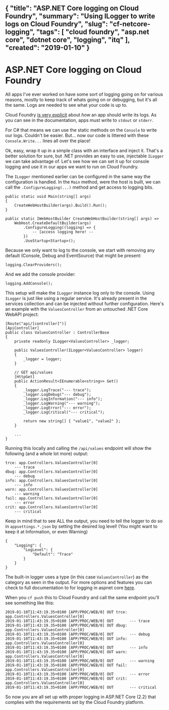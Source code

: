 {
    "title": "ASP.NET Core logging on Cloud Foundry",
    "summary": "Using ILogger to write logs on Cloud Foundry",
    "slug": "cf-netcore-logging",
    "tags": [
        "cloud foundry",
        "asp.net core",
        "dotnet core",
        "logging",
        "itq"
    ],
    "created": "2019-01-10"
}
---
# ASP.NET Core logging on Cloud Foundry

All apps I've ever worked on have some sort of logging going on for various reasons, mostly to keep track of whats going on or debugging, but it's all the same. Logs are needed to see what your code is up to.

Cloud Foundry [is very explicit](https://docs.cloudfoundry.org/devguide/deploy-apps/streaming-logs.html#writing) about *how* an app should write its logs. As you can see in the documentation, apps must write to `stdout` or `stderr`.

For C# that means we can use the static methods on the `Console` to write our logs. Couldn't be easier. But... now our code is littered with these `Console.Write...` lines all over the place!

Ok, easy, wrap it up in a simple class with an interface and inject it. That's a better solution for sure, but .NET provides an easy to use, injectable `ILogger` we can take advantage of. Let's see how we can set it up for console logging and use it in our apps we want to run on Cloud Foundry.

The `ILogger` mentioned earlier can be configured in the same way the configuration is handled. In the `Main` method, were the host is built, we can call the `.ConfigureLogging(...)` method and get access to logging bits.

    public static void Main(string[] args)
    {
        CreateWebHostBuilder(args).Build().Run();
    }

    public static IWebHostBuilder CreateWebHostBuilder(string[] args) =>
        WebHost.CreateDefaultBuilder(args)
            .ConfigureLogging((logging) => {
                -- [access logging here! --
            })
            .UseStartup<Startup>();

Because we only want to log to the console, we start with removing any default (Console, Debug and EventSource) that might be present:

    logging.ClearProviders();

And we add the console provider:

    logging.AddConsole();

This setup will make the `ILogger` instance log only to the console. Using `ILogger` is just like using a regular service. It's already present in the services collection and can be injected without further configuration. Here's an example with the `ValuesController` from an untouched .NET Core WebAPI project:

    [Route("api/[controller]")]
    [ApiController]
    public class ValuesController : ControllerBase
    {
        private readonly ILogger<ValuesController> _logger;

        public ValuesController(ILogger<ValuesController> logger)
        {
            _logger = logger;
        }

        // GET api/values
        [HttpGet]
        public ActionResult<IEnumerable<string>> Get()
        {
            _logger.LogTrace("--- trace");
            _logger.LogDebug("--- debug");
            _logger.LogInformation("--- info");
            _logger.LogWarning("--- warning");
            _logger.LogError("--- error");
            _logger.LogCritical("--- critical");

            return new string[] { "value1", "value2" };
        }

        ...
    }

Running this locally and calling the `/api/values` endpoint will show the following (and a whole lot more) output:

    trce: app.Controllers.ValuesController[0]
        --- trace
    dbug: app.Controllers.ValuesController[0]
        --- debug
    info: app.Controllers.ValuesController[0]
        --- info
    warn: app.Controllers.ValuesController[0]
        --- warning
    fail: app.Controllers.ValuesController[0]
        --- error
    crit: app.Controllers.ValuesController[0]
        --- critical

Keep in mind that to see ALL the output, you need to tell the logger to do so in `appsettings.*.json` by setting the desired log level! (You might want to keep it at Information, or even Warning)

    {
        "Logging": {
            "LogLevel": {
                "Default": "Trace"
            }
        }
    }

The built-in logger uses a type (in this case `ValuesController`) as the category as seen in the output. For more options and features you can check to full documentation to for logging in aspnet core [here](https://docs.microsoft.com/en-us/aspnet/core/fundamentals/logging/?view=aspnetcore-2.2).

When you `cf push` this to Cloud Foundry and call the same endpoint you'll see something like this:

    2019-01-10T11:43:19.35+0100 [APP/PROC/WEB/0] OUT trce: app.Controllers.ValuesController[0]
    2019-01-10T11:43:19.35+0100 [APP/PROC/WEB/0] OUT       --- trace
    2019-01-10T11:43:19.35+0100 [APP/PROC/WEB/0] OUT dbug: app.Controllers.ValuesController[0]
    2019-01-10T11:43:19.35+0100 [APP/PROC/WEB/0] OUT       --- debug
    2019-01-10T11:43:19.35+0100 [APP/PROC/WEB/0] OUT info: app.Controllers.ValuesController[0]
    2019-01-10T11:43:19.35+0100 [APP/PROC/WEB/0] OUT       --- info
    2019-01-10T11:43:19.35+0100 [APP/PROC/WEB/0] OUT warn: app.Controllers.ValuesController[0]
    2019-01-10T11:43:19.35+0100 [APP/PROC/WEB/0] OUT       --- warning
    2019-01-10T11:43:19.35+0100 [APP/PROC/WEB/0] OUT fail: app.Controllers.ValuesController[0]
    2019-01-10T11:43:19.35+0100 [APP/PROC/WEB/0] OUT       --- error
    2019-01-10T11:43:19.35+0100 [APP/PROC/WEB/0] OUT crit: app.Controllers.ValuesController[0]
    2019-01-10T11:43:19.35+0100 [APP/PROC/WEB/0] OUT       --- critical

So now you are all set up with proper logging in ASP.NET Core (2.2) that complies with the requirements set by the Cloud Foundry platform.